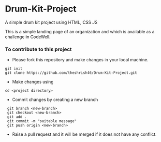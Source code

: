 # Drum-Kit-Project

A simple drum kit project using HTML, CSS JS

This is a simple landing page of an organization and which is available as a challenge in CodeWell.

### To contribute to this project 

- Please fork this repository and make changes in your local machine.
```
git init
git clone https://github.com/theshrish46/Drum-Kit-Project.git
```

- Make changes using 
```
cd <project directory>
```

- Commit changes by creating a new branch
```
 git branch <new-branch>
 git checkout <new-branch>
 git add .
 git commit -m "suitable message"
 git push origin <new-branch> 
```

- Raise a pull request and it will be merged if it does not have any conflict.

